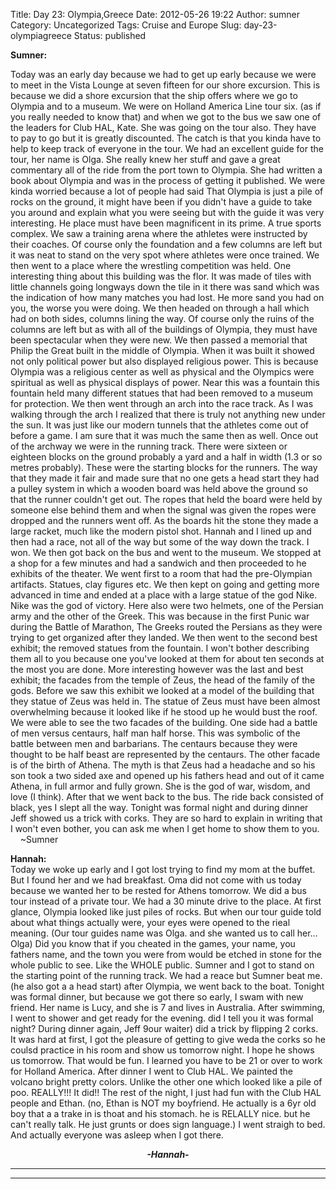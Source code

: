 Title: Day 23: Olympia,Greece
Date: 2012-05-26 19:22
Author: sumner
Category: Uncategorized
Tags: Cruise and Europe
Slug: day-23-olympiagreece
Status: published

**Sumner:**

Today was an early day because we had to get up early because we were to
meet in the Vista Lounge at seven fifteen for our shore excursion. This
is because we did a shore excursion that the ship offers where we go to
Olympia and to a museum. We were on Holland America Line tour six. (as
if you really needed to know that) and when we got to the bus we saw one
of the leaders for Club HAL, Kate. She was going on the tour also. They
have to pay to go but it is greatly discounted. The catch is that you
kinda have to help to keep track of everyone in the tour. We had an
excellent guide for the tour, her name is Olga. She really knew her
stuff and gave a great commentary all of the ride from the port town to
Olympia. She had written a book about Olympia and was in the process of
getting it published. We were kinda worried because a lot of people had
said That Olympia is just a pile of rocks on the ground, it might have
been if you didn't have a guide to take you around and explain what you
were seeing but with the guide it was very interesting. He place must
have been magnificent in its prime. A true sports complex. We saw a
training arena where the athletes were instructed by their coaches. Of
course only the foundation and a few columns are left but it was neat to
stand on the very spot where athletes were once trained. We then went to
a place where the wrestling competition was held. One interesting thing
about this building was the flor. It was made of tiles with little
channels going longways down the tile in it there was sand which was the
indication of how many matches you had lost. He more sand you had on
you, the worse you were doing. We then headed on through a hall which
had on both sides, columns lining the way. Of course only the ruins of
the columns are left but as with all of the buildings of Olympia, they
must have been spectacular when they were new. We then passed a memorial
that Philip the Great built in the middle of Olympia. When it was built
it showed not only political power but also displayed religious power.
This is because Olympia was a religious center as well as physical and
the Olympics were spiritual as well as physical displays of power. Near
this was a fountain this fountain held many different statues that had
been removed to a museum for protection. We then went through an arch
into the race track. As I was walking through the arch I realized that
there is truly not anything new under the sun. It was just like our
modern tunnels that the athletes come out of before a game. I am sure
that it was much the same then as well. Once out of the archway we were
in the running track. There were sixteen or eighteen blocks on the
ground probably a yard and a half in width (1.3 or so metres probably).
These were the starting blocks for the runners. The way that they made
it fair and made sure that no one gets a head start they had a pulley
system in which a wooden board was held above the ground so that the
runner couldn't get out. The ropes that held the board were held by
someone else behind them and when the signal was given the ropes were
dropped and the runners went off. As the boards hit the stone they made
a large racket, much like the modern pistol shot. Hannah and I lined up
and then had a race, not all of the way but some of the way down the
track. I won. We then got back on the bus and went to the museum. We
stopped at a shop for a few minutes and had a sandwich and then
proceeded to he exhibits of the theater. We went first to a room that
had the pre-Olympian artifacts. Statues, clay figures etc. We then kept
on going and getting more advanced in time and ended at a place with a
large statue of the god Nike. Nike was the god of victory. Here also
were two helmets, one of the Persian army and the other of the Greek.
This was because in the first Punic war during the Battle of Marathon,
The Greeks routed the Persians as they were trying to get organized
after they landed. We then went to the second best exhibit; the removed
statues from the fountain. I won't bother describing them all to you
because one you've looked at them for about ten seconds at the most you
are done. More interesting however was the last and best exhibit; the
facades from the temple of Zeus, the head of the family of the gods.
Before we saw this exhibit we looked at a model of the building that
they statue of Zeus was held in. The statue of Zeus must have been
almost overwhelming because it looked like if he stood up he would bust
the roof. We were able to see the two facades of the building. One side
had a battle of men versus centaurs, half man half horse. This was
symbolic of the battle between men and barbarians. The centaurs because
they were thought to be half beast are represented by the centaurs. The
other facade is of the birth of Athena. The myth is that Zeus had a
headache and so his son took a two sided axe and opened up his fathers
head and out of it came Athena, in full armor and fully grown. She is
the god of war, wisdom, and love (I think). After that we went back to
the bus. The ride back consisted of black, yes I slept all the way.
Tonight was formal night and during dinner Jeff showed us a trick with
corks. They are so hard to explain in writing that I won't even bother,
you can ask me when I get home to show them to you.  
    \~Sumner

**Hannah:**  
Today we woke up early and I got lost trying to find my mom at the
buffet. But I found her and we had breakfast. Oma did not come with us
today because we wanted her to be rested for Athens tomorrow. We did a
bus tour instead of a private tour. We had a 30 minute drive to the
place. At first glance, Olympia looked like just piles of rocks. But
when our tour guide told about what things actually were, your eyes were
opened to the rieal meaning. (Our tour guides name was Olga. and she
wanted us to call her... Olga) Did you know that if you cheated in the
games, your name, you fathers name, and the town you were from would be
etched in stone for the whole public to see. Like the WHOLE public.
Sumner and I got to stand on the starting point of the running track. We
had a reace but Sumner beat me. (he also got a a head start) after
Olympia, we went back to the boat. Tonight was formal dinner, but
because we got there so early, I swam with new friend. Her name is Lucy,
and she is 7 and lives in Australia. After swimming, I went to shower
and get ready for the evening. did I tell you it was formal night?
During dinner again, Jeff 9our waiter) did a trick by flipping 2 corks.
It was hard at first, I got the pleasure of getting to give weda the
corks so he coulsd practice in his room and show us tomorrow night. I
hope he shows us tomorrow. That would be fun. I learned you have to be
21 or over to work for Holland America. After dinner I went to Club HAL.
We painted the volcano bright pretty colors. Unlike the other one which
looked like a pile of poo. REALLY!!! It did!! The rest of the night, I
just had fun with the Club HAL people and Ethan. (no, Ethan is NOT my
boyfriend. He actually is a 6yr old boy that a a trake in is thoat and
his stomach. he is RELALLY nice. but he can't really talk. He just
grunts or does sign language.) I went straigh to bed. And actually
everyone was asleep when I got there.

  

<div align="CENTER">

***-Hannah-***

</div>

***  
***
